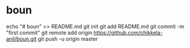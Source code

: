 # boun
echo "# boun" >> README.md
git init
git add README.md
git commit -m "first commit"
git remote add origin https://github.com/chikkela-anil/boun.git
git push -u origin master

